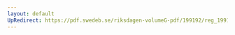 ```yaml
---
layout: default
UpRedirect: https://pdf.swedeb.se/riksdagen-volumeG-pdf/199192/reg_199192/reg_199192_0895.pdf
---
```

